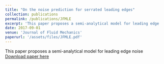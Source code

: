 ```yaml
---
title: "On the noise prediction for serrated leading edges"
collection: publications
permalink: /publications/JFMLE
excerpt: 'This paper proposes a semi-analytical model for leading edge noise'
date: 2017-09-01
venue: 'Journal of Fluid Mechanics'
paperurl: '/assets/files/JFMLE.pdf'
---
```


This paper proposes a semi-analytical model for leading edge noise
[Download paper here](/assets/files/JFMLE.pdf)

